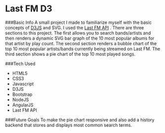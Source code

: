 # Last FM D3

###Basic Info
A small project I made to familiarize myself with the basic concepts of [D3JS](https://d3js.org/) and SVG. I used the [Last FM API](http://www.last.fm/api) . There are three sections to this project. The first allows you to search bands/artists and then renders a dynamic SVG bar graph of the 10 most popular albums for that artist by play count. The second section renders a bubble chart of the top 10 most popular artists/bands currently being streamed on Last FM. The third section shows a pie chart of the top 10 most played songs. 

###Tech Used
* HTML5
* CSS3
* Javascript
* D3JS
* Bootstrap
* NodeJS
* AngularJS
* Last FM API

###Future Goals
To make the pie chart responsive and also add a history backend that stores and displays most common search terms.
